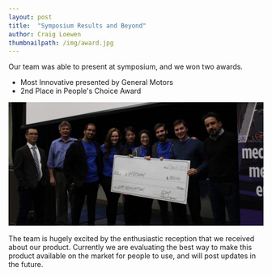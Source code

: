 ```yaml
---
layout: post
title:  "Symposium Results and Beyond"
author: Craig Loewen
thumbnailpath: /img/award.jpg
---
```


Our team was able to present at symposium, and we won two awards.
* Most Innovative presented by General Motors
* 2nd Place in People's Choice Award

![AwardPicture](/img/award.jpg)

The team is hugely excited by the enthusiastic reception that we received about our product. Currently we
are evaluating the best way to make this product available on the market for people to use, and will post
updates in the future. 